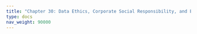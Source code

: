 ```yaml
---
title: "Chapter 30: Data Ethics, Corporate Social Responsibility, and ESG Considerations"
type: docs
nav_weight: 90000
---
```


